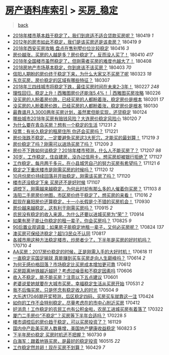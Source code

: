 [房产语料库索引](../../README.md)  > [买房_稳定](买房_稳定.md)
====
> [back](../README.md)

- [2018年楼市基本趋于稳定了，我们到底适不适合贷款买房呢？](http://jkwz.applinzi.com/ittc/7093829202740773899.html#2018%E5%B9%B4%E6%A5%BC%E5%B8%82%E5%9F%BA%E6%9C%AC%E8%B6%8B%E4%BA%8E%E7%A8%B3%E5%AE%9A%E4%BA%86%EF%BC%8C%E6%88%91%E4%BB%AC%E5%88%B0%E5%BA%95%E9%80%82%E4%B8%8D%E9%80%82%E5%90%88%E8%B4%B7%E6%AC%BE%E4%B9%B0%E6%88%BF%E5%91%A2%EF%BC%9F) 180419 *1* 
- [2012年的房市如此不稳定，我们是该买房还是该卖房？](http://jkwz.applinzi.com/ittc/7093689827453305867.html#2012%E5%B9%B4%E7%9A%84%E6%88%BF%E5%B8%82%E5%A6%82%E6%AD%A4%E4%B8%8D%E7%A8%B3%E5%AE%9A%EF%BC%8C%E6%88%91%E4%BB%AC%E6%98%AF%E8%AF%A5%E4%B9%B0%E6%88%BF%E8%BF%98%E6%98%AF%E8%AF%A5%E5%8D%96%E6%88%BF%EF%BC%9F) 180419 *9* 
- [2018年西安买房攻略 盘点在售别墅价位比较稳定](http://jkwz.applinzi.com/ittc/7092592124967257105.html#2018%E5%B9%B4%E8%A5%BF%E5%AE%89%E4%B9%B0%E6%88%BF%E6%94%BB%E7%95%A5+%E7%9B%98%E7%82%B9%E5%9C%A8%E5%94%AE%E5%88%AB%E5%A2%85%E4%BB%B7%E4%BD%8D%E6%AF%94%E8%BE%83%E7%A8%B3%E5%AE%9A) 180416 *3* 
- [房价越涨，买房的人越是多？房价稳定了，反而没人买了！](http://jkwz.applinzi.com/ittc/7090413687125050384.html#%E6%88%BF%E4%BB%B7%E8%B6%8A%E6%B6%A8%EF%BC%8C%E4%B9%B0%E6%88%BF%E7%9A%84%E4%BA%BA%E8%B6%8A%E6%98%AF%E5%A4%9A%EF%BC%9F%E6%88%BF%E4%BB%B7%E7%A8%B3%E5%AE%9A%E4%BA%86%EF%BC%8C%E5%8F%8D%E8%80%8C%E6%B2%A1%E4%BA%BA%E4%B9%B0%E4%BA%86%EF%BC%81) 180410 *417* 
- [2018年全国楼市虽然稳定了，但刚需者买房的难度也越大了！](http://jkwz.applinzi.com/ittc/7089525130516759569.html#2018%E5%B9%B4%E5%85%A8%E5%9B%BD%E6%A5%BC%E5%B8%82%E8%99%BD%E7%84%B6%E7%A8%B3%E5%AE%9A%E4%BA%86%EF%BC%8C%E4%BD%86%E5%88%9A%E9%9C%80%E8%80%85%E4%B9%B0%E6%88%BF%E7%9A%84%E9%9A%BE%E5%BA%A6%E4%B9%9F%E8%B6%8A%E5%A4%A7%E4%BA%86%EF%BC%81) 180408  
- [2018房地产市场基本稳定，你到底该不该买房？](http://jkwz.applinzi.com/ittc/7087738000350118919.html#2018%E6%88%BF%E5%9C%B0%E4%BA%A7%E5%B8%82%E5%9C%BA%E5%9F%BA%E6%9C%AC%E7%A8%B3%E5%AE%9A%EF%BC%8C%E4%BD%A0%E5%88%B0%E5%BA%95%E8%AF%A5%E4%B8%8D%E8%AF%A5%E4%B9%B0%E6%88%BF%EF%BC%9F) 180403 *70* 
- [信阳人期盼的房价终于稳定下来，为什么大家又不买房了呢](http://jkwz.applinzi.com/ittc/7083703119630566407.html#%E4%BF%A1%E9%98%B3%E4%BA%BA%E6%9C%9F%E7%9B%BC%E7%9A%84%E6%88%BF%E4%BB%B7%E7%BB%88%E4%BA%8E%E7%A8%B3%E5%AE%9A%E4%B8%8B%E6%9D%A5%EF%BC%8C%E4%B8%BA%E4%BB%80%E4%B9%88%E5%A4%A7%E5%AE%B6%E5%8F%88%E4%B8%8D%E4%B9%B0%E6%88%BF%E4%BA%86%E5%91%A2) 180323 *18* 
- [东京买房，房价稳定的区域有哪些特征？](http://jkwz.applinzi.com/ittc/7077674643400164369.html#%E4%B8%9C%E4%BA%AC%E4%B9%B0%E6%88%BF%EF%BC%8C%E6%88%BF%E4%BB%B7%E7%A8%B3%E5%AE%9A%E7%9A%84%E5%8C%BA%E5%9F%9F%E6%9C%89%E5%93%AA%E4%BA%9B%E7%89%B9%E5%BE%81%EF%BC%9F) 180307  
- [2018年三四线城市将稳定下跌，最佳买房时间在未来2-3年！](http://jkwz.applinzi.com/ittc/7074799965056795664.html#2018%E5%B9%B4%E4%B8%89%E5%9B%9B%E7%BA%BF%E5%9F%8E%E5%B8%82%E5%B0%86%E7%A8%B3%E5%AE%9A%E4%B8%8B%E8%B7%8C%EF%BC%8C%E6%9C%80%E4%BD%B3%E4%B9%B0%E6%88%BF%E6%97%B6%E9%97%B4%E5%9C%A8%E6%9C%AA%E6%9D%A52-3%E5%B9%B4%EF%BC%81) 180227 *248* 
- [理性回归，稳定上升！西雅图房价还能涨5.4%！ | 西雅图买房攻略](http://jkwz.applinzi.com/ittc/7074421833527198726.html#%E7%90%86%E6%80%A7%E5%9B%9E%E5%BD%92%EF%BC%8C%E7%A8%B3%E5%AE%9A%E4%B8%8A%E5%8D%87%EF%BC%81%E8%A5%BF%E9%9B%85%E5%9B%BE%E6%88%BF%E4%BB%B7%E8%BF%98%E8%83%BD%E6%B6%A85.4%25%EF%BC%81+%7C+%E8%A5%BF%E9%9B%85%E5%9B%BE%E4%B9%B0%E6%88%BF%E6%94%BB%E7%95%A5) 180226  
- [没买房的人盼着房价跌，已经买房的人都盼着涨，稳定房价是根本](http://jkwz.applinzi.com/ittc/7065057375927403537.html#%E6%B2%A1%E4%B9%B0%E6%88%BF%E7%9A%84%E4%BA%BA%E7%9B%BC%E7%9D%80%E6%88%BF%E4%BB%B7%E8%B7%8C%EF%BC%8C%E5%B7%B2%E7%BB%8F%E4%B9%B0%E6%88%BF%E7%9A%84%E4%BA%BA%E9%83%BD%E7%9B%BC%E7%9D%80%E6%B6%A8%EF%BC%8C%E7%A8%B3%E5%AE%9A%E6%88%BF%E4%BB%B7%E6%98%AF%E6%A0%B9%E6%9C%AC) 180201 *17* 
- [没买房的人盼着房价跌，已经买房的人都盼着涨，稳定房价是根本](http://jkwz.applinzi.com/ittc/7064327041178928135.html#%E6%B2%A1%E4%B9%B0%E6%88%BF%E7%9A%84%E4%BA%BA%E7%9B%BC%E7%9D%80%E6%88%BF%E4%BB%B7%E8%B7%8C%EF%BC%8C%E5%B7%B2%E7%BB%8F%E4%B9%B0%E6%88%BF%E7%9A%84%E4%BA%BA%E9%83%BD%E7%9B%BC%E7%9D%80%E6%B6%A8%EF%BC%8C%E7%A8%B3%E5%AE%9A%E6%88%BF%E4%BB%B7%E6%98%AF%E6%A0%B9%E6%9C%AC) 180130  
- [最靠谱月入3000两年买房计划，虽然累但能实现，还贷稳定](http://jkwz.applinzi.com/ittc/7062189132489425927.html#%E6%9C%80%E9%9D%A0%E8%B0%B1%E6%9C%88%E5%85%A53000%E4%B8%A4%E5%B9%B4%E4%B9%B0%E6%88%BF%E8%AE%A1%E5%88%92%EF%BC%8C%E8%99%BD%E7%84%B6%E7%B4%AF%E4%BD%86%E8%83%BD%E5%AE%9E%E7%8E%B0%EF%BC%8C%E8%BF%98%E8%B4%B7%E7%A8%B3%E5%AE%9A) 180124  
- [哪些城市2018年买房有赔钱风险？大连房价稳定风险小](http://jkwz.applinzi.com/ittc/7060776161238320134.html#%E5%93%AA%E4%BA%9B%E5%9F%8E%E5%B8%822018%E5%B9%B4%E4%B9%B0%E6%88%BF%E6%9C%89%E8%B5%94%E9%92%B1%E9%A3%8E%E9%99%A9%EF%BC%9F%E5%A4%A7%E8%BF%9E%E6%88%BF%E4%BB%B7%E7%A8%B3%E5%AE%9A%E9%A3%8E%E9%99%A9%E5%B0%8F) 180120 *7* 
- [为什么要在青岛买房？想有一个稳定的生活](http://jkwz.applinzi.com/ittc/7053183106951939088.html#%E4%B8%BA%E4%BB%80%E4%B9%88%E8%A6%81%E5%9C%A8%E9%9D%92%E5%B2%9B%E4%B9%B0%E6%88%BF%EF%BC%9F%E6%83%B3%E6%9C%89%E4%B8%80%E4%B8%AA%E7%A8%B3%E5%AE%9A%E7%9A%84%E7%94%9F%E6%B4%BB) 171231 *2* 
- [投票：有长久稳定的租房住所 你还会买房吗？](http://jkwz.applinzi.com/ittc/7049481226816062480.html#%E6%8A%95%E7%A5%A8%EF%BC%9A%E6%9C%89%E9%95%BF%E4%B9%85%E7%A8%B3%E5%AE%9A%E7%9A%84%E7%A7%9F%E6%88%BF%E4%BD%8F%E6%89%80+%E4%BD%A0%E8%BF%98%E4%BC%9A%E4%B9%B0%E6%88%BF%E5%90%97%EF%BC%9F) 171221  
- [房价涨跌不稳定，一定要避免买房这3大死穴，才能买的最划算！](http://jkwz.applinzi.com/ittc/7048836522269213713.html#%E6%88%BF%E4%BB%B7%E6%B6%A8%E8%B7%8C%E4%B8%8D%E7%A8%B3%E5%AE%9A%EF%BC%8C%E4%B8%80%E5%AE%9A%E8%A6%81%E9%81%BF%E5%85%8D%E4%B9%B0%E6%88%BF%E8%BF%993%E5%A4%A7%E6%AD%BB%E7%A9%B4%EF%BC%8C%E6%89%8D%E8%83%BD%E4%B9%B0%E7%9A%84%E6%9C%80%E5%88%92%E7%AE%97%EF%BC%81) 171219 *3* 
- [房价稳定了吗？刚需可以进场买房了吗？](http://jkwz.applinzi.com/ittc/7045076415974736913.html#%E6%88%BF%E4%BB%B7%E7%A8%B3%E5%AE%9A%E4%BA%86%E5%90%97%EF%BC%9F%E5%88%9A%E9%9C%80%E5%8F%AF%E4%BB%A5%E8%BF%9B%E5%9C%BA%E4%B9%B0%E6%88%BF%E4%BA%86%E5%90%97%EF%BC%9F) 171209 *3* 
- [房价不下跌如何谈稳定？2018年楼市预测，什么人不能买房了？](http://jkwz.applinzi.com/ittc/7043158724389110800.html#%E6%88%BF%E4%BB%B7%E4%B8%8D%E4%B8%8B%E8%B7%8C%E5%A6%82%E4%BD%95%E8%B0%88%E7%A8%B3%E5%AE%9A%EF%BC%9F2018%E5%B9%B4%E6%A5%BC%E5%B8%82%E9%A2%84%E6%B5%8B%EF%BC%8C%E4%BB%80%E4%B9%88%E4%BA%BA%E4%B8%8D%E8%83%BD%E4%B9%B0%E6%88%BF%E4%BA%86%EF%BC%9F) 171207 *98* 
- [30岁，工作稳定，住自建房，没办过信用卡，想买房却被银行拒绝了](http://jkwz.applinzi.com/ittc/7040654950785352721.html#30%E5%B2%81%EF%BC%8C%E5%B7%A5%E4%BD%9C%E7%A8%B3%E5%AE%9A%EF%BC%8C%E4%BD%8F%E8%87%AA%E5%BB%BA%E6%88%BF%EF%BC%8C%E6%B2%A1%E5%8A%9E%E8%BF%87%E4%BF%A1%E7%94%A8%E5%8D%A1%EF%BC%8C%E6%83%B3%E4%B9%B0%E6%88%BF%E5%8D%B4%E8%A2%AB%E9%93%B6%E8%A1%8C%E6%8B%92%E7%BB%9D%E4%BA%86) 171127  
- [工作稳定，每月两千多元，在小县城凭自己的努力买房有希望吗？](http://jkwz.applinzi.com/ittc/7038365660005008401.html#%E5%B7%A5%E4%BD%9C%E7%A8%B3%E5%AE%9A%EF%BC%8C%E6%AF%8F%E6%9C%88%E4%B8%A4%E5%8D%83%E5%A4%9A%E5%85%83%EF%BC%8C%E5%9C%A8%E5%B0%8F%E5%8E%BF%E5%9F%8E%E5%87%AD%E8%87%AA%E5%B7%B1%E7%9A%84%E5%8A%AA%E5%8A%9B%E4%B9%B0%E6%88%BF%E6%9C%89%E5%B8%8C%E6%9C%9B%E5%90%97%EF%BC%9F) 171121 *6* 
- [稳定之下重庆楼市是刚需买房的时候吗？](http://jkwz.applinzi.com/ittc/7038157847450371088.html#%E7%A8%B3%E5%AE%9A%E4%B9%8B%E4%B8%8B%E9%87%8D%E5%BA%86%E6%A5%BC%E5%B8%82%E6%98%AF%E5%88%9A%E9%9C%80%E4%B9%B0%E6%88%BF%E7%9A%84%E6%97%B6%E5%80%99%E5%90%97%EF%BC%9F) 171120 *12* 
- [10月份房价持续回落并开始稳定，刚需该买房了吗？](http://jkwz.applinzi.com/ittc/7038112327558235152.html#10%E6%9C%88%E4%BB%BD%E6%88%BF%E4%BB%B7%E6%8C%81%E7%BB%AD%E5%9B%9E%E8%90%BD%E5%B9%B6%E5%BC%80%E5%A7%8B%E7%A8%B3%E5%AE%9A%EF%BC%8C%E5%88%9A%E9%9C%80%E8%AF%A5%E4%B9%B0%E6%88%BF%E4%BA%86%E5%90%97%EF%BC%9F) 171120  
- [楼市还没稳定下来 买房还不是好时候](http://jkwz.applinzi.com/ittc/7033122909084714001.html#%E6%A5%BC%E5%B8%82%E8%BF%98%E6%B2%A1%E7%A8%B3%E5%AE%9A%E4%B8%8B%E6%9D%A5+%E4%B9%B0%E6%88%BF%E8%BF%98%E4%B8%8D%E6%98%AF%E5%A5%BD%E6%97%B6%E5%80%99) 171107  
- [调控下，刚需越来越稳定，为何此时却有那么多的人催着你买房？](http://jkwz.applinzi.com/ittc/7031634392173249553.html#%E8%B0%83%E6%8E%A7%E4%B8%8B%EF%BC%8C%E5%88%9A%E9%9C%80%E8%B6%8A%E6%9D%A5%E8%B6%8A%E7%A8%B3%E5%AE%9A%EF%BC%8C%E4%B8%BA%E4%BD%95%E6%AD%A4%E6%97%B6%E5%8D%B4%E6%9C%89%E9%82%A3%E4%B9%88%E5%A4%9A%E7%9A%84%E4%BA%BA%E5%82%AC%E7%9D%80%E4%BD%A0%E4%B9%B0%E6%88%BF%EF%BC%9F) 171103 *8* 
- [洛阳二手房房价地图，市区房价终于稳定了，想买房的来看！](http://jkwz.applinzi.com/ittc/7024986246265439249.html#%E6%B4%9B%E9%98%B3%E4%BA%8C%E6%89%8B%E6%88%BF%E6%88%BF%E4%BB%B7%E5%9C%B0%E5%9B%BE%EF%BC%8C%E5%B8%82%E5%8C%BA%E6%88%BF%E4%BB%B7%E7%BB%88%E4%BA%8E%E7%A8%B3%E5%AE%9A%E4%BA%86%EF%BC%8C%E6%83%B3%E4%B9%B0%E6%88%BF%E7%9A%84%E6%9D%A5%E7%9C%8B%EF%BC%81) 171016 *2* 
- [趁现在襄阳房价还算稳定，十一小长假是个不错的买房机会！](http://jkwz.applinzi.com/ittc/7019114665685287952.html#%E8%B6%81%E7%8E%B0%E5%9C%A8%E8%A5%84%E9%98%B3%E6%88%BF%E4%BB%B7%E8%BF%98%E7%AE%97%E7%A8%B3%E5%AE%9A%EF%BC%8C%E5%8D%81%E4%B8%80%E5%B0%8F%E9%95%BF%E5%81%87%E6%98%AF%E4%B8%AA%E4%B8%8D%E9%94%99%E7%9A%84%E4%B9%B0%E6%88%BF%E6%9C%BA%E4%BC%9A%EF%BC%81) 170930  
- [房价越来越稳定，这有利于刚需买房吗？](http://jkwz.applinzi.com/ittc/7013587499606344721.html#%E6%88%BF%E4%BB%B7%E8%B6%8A%E6%9D%A5%E8%B6%8A%E7%A8%B3%E5%AE%9A%EF%BC%8C%E8%BF%99%E6%9C%89%E5%88%A9%E4%BA%8E%E5%88%9A%E9%9C%80%E4%B9%B0%E6%88%BF%E5%90%97%EF%BC%9F) 170915 *2* 
- [农民没有稳定的收入来源，为什么还要以进城买房为“荣”？](http://jkwz.applinzi.com/ittc/7013173481703998480.html#%E5%86%9C%E6%B0%91%E6%B2%A1%E6%9C%89%E7%A8%B3%E5%AE%9A%E7%9A%84%E6%94%B6%E5%85%A5%E6%9D%A5%E6%BA%90%EF%BC%8C%E4%B8%BA%E4%BB%80%E4%B9%88%E8%BF%98%E8%A6%81%E4%BB%A5%E8%BF%9B%E5%9F%8E%E4%B9%B0%E6%88%BF%E4%B8%BA%E2%80%9C%E8%8D%A3%E2%80%9D%EF%BC%9F) 170914  
- [如果有房子能让你稳定的租一辈子，你会买房吗？](http://jkwz.applinzi.com/ittc/7005529471774622737.html#%E5%A6%82%E6%9E%9C%E6%9C%89%E6%88%BF%E5%AD%90%E8%83%BD%E8%AE%A9%E4%BD%A0%E7%A8%B3%E5%AE%9A%E7%9A%84%E7%A7%9F%E4%B8%80%E8%BE%88%E5%AD%90%EF%BC%8C%E4%BD%A0%E4%BC%9A%E4%B9%B0%E6%88%BF%E5%90%97%EF%BC%9F) 170825 *9* 
- [90后置业观调查：如果房子能稳定地租一辈子，又何必买房呢？](http://jkwz.applinzi.com/ittc/7005419721082799120.html#90%E5%90%8E%E7%BD%AE%E4%B8%9A%E8%A7%82%E8%B0%83%E6%9F%A5%EF%BC%9A%E5%A6%82%E6%9E%9C%E6%88%BF%E5%AD%90%E8%83%BD%E7%A8%B3%E5%AE%9A%E5%9C%B0%E7%A7%9F%E4%B8%80%E8%BE%88%E5%AD%90%EF%BC%8C%E5%8F%88%E4%BD%95%E5%BF%85%E4%B9%B0%E6%88%BF%E5%91%A2%EF%BC%9F) 170824 *137* 
- [澳买房可保经济稳定？超1/3民众不认同](http://jkwz.applinzi.com/ittc/7002810545252860944.html#%E6%BE%B3%E4%B9%B0%E6%88%BF%E5%8F%AF%E4%BF%9D%E7%BB%8F%E6%B5%8E%E7%A8%B3%E5%AE%9A%EF%BC%9F%E8%B6%851%2F3%E6%B0%91%E4%BC%97%E4%B8%8D%E8%AE%A4%E5%90%8C) 170817  
- [各城市用这种方法稳定楼市，炒房者少了，下半年是买房的好时机吗？](http://jkwz.applinzi.com/ittc/6988644778097771524.html#%E5%90%84%E5%9F%8E%E5%B8%82%E7%94%A8%E8%BF%99%E7%A7%8D%E6%96%B9%E6%B3%95%E7%A8%B3%E5%AE%9A%E6%A5%BC%E5%B8%82%EF%BC%8C%E7%82%92%E6%88%BF%E8%80%85%E5%B0%91%E4%BA%86%EF%BC%8C%E4%B8%8B%E5%8D%8A%E5%B9%B4%E6%98%AF%E4%B9%B0%E6%88%BF%E7%9A%84%E5%A5%BD%E6%97%B6%E6%9C%BA%E5%90%97%EF%BC%9F) 170710 *4* 
- [AA买房：2017房价稳定的时候，正是刚需入手的大好时机！](http://jkwz.applinzi.com/ittc/6980484674227799045.html#AA%E4%B9%B0%E6%88%BF%EF%BC%9A2017%E6%88%BF%E4%BB%B7%E7%A8%B3%E5%AE%9A%E7%9A%84%E6%97%B6%E5%80%99%EF%BC%8C%E6%AD%A3%E6%98%AF%E5%88%9A%E9%9C%80%E5%85%A5%E6%89%8B%E7%9A%84%E5%A4%A7%E5%A5%BD%E6%97%B6%E6%9C%BA%EF%BC%81) 170618 *11* 
- [一直稳定买国足输球 真能赚到买车买房走向人生巅峰吗？](http://jkwz.applinzi.com/ittc/6978925905551295493.html#%E4%B8%80%E7%9B%B4%E7%A8%B3%E5%AE%9A%E4%B9%B0%E5%9B%BD%E8%B6%B3%E8%BE%93%E7%90%83+%E7%9C%9F%E8%83%BD%E8%B5%9A%E5%88%B0%E4%B9%B0%E8%BD%A6%E4%B9%B0%E6%88%BF%E8%B5%B0%E5%90%91%E4%BA%BA%E7%94%9F%E5%B7%85%E5%B3%B0%E5%90%97%EF%BC%9F) 170614 *2* 
- [为何无感价格回落？市场稳定比买房成本增加更可靠](http://jkwz.applinzi.com/ittc/6978266328858100740.html#%E4%B8%BA%E4%BD%95%E6%97%A0%E6%84%9F%E4%BB%B7%E6%A0%BC%E5%9B%9E%E8%90%BD%EF%BC%9F%E5%B8%82%E5%9C%BA%E7%A8%B3%E5%AE%9A%E6%AF%94%E4%B9%B0%E6%88%BF%E6%88%90%E6%9C%AC%E5%A2%9E%E5%8A%A0%E6%9B%B4%E5%8F%AF%E9%9D%A0) 170612  
- [买房距离地铁越近越好？考虑过噪音和不稳定因素吗](http://jkwz.applinzi.com/ittc/6976139381826913284.html#%E4%B9%B0%E6%88%BF%E8%B7%9D%E7%A6%BB%E5%9C%B0%E9%93%81%E8%B6%8A%E8%BF%91%E8%B6%8A%E5%A5%BD%EF%BC%9F%E8%80%83%E8%99%91%E8%BF%87%E5%99%AA%E9%9F%B3%E5%92%8C%E4%B8%8D%E7%A8%B3%E5%AE%9A%E5%9B%A0%E7%B4%A0%E5%90%97) 170606  
- [收入不稳定，能不能买房？注意以下五点建议](http://jkwz.applinzi.com/ittc/6974146266932970500.html#%E6%94%B6%E5%85%A5%E4%B8%8D%E7%A8%B3%E5%AE%9A%EF%BC%8C%E8%83%BD%E4%B8%8D%E8%83%BD%E4%B9%B0%E6%88%BF%EF%BC%9F%E6%B3%A8%E6%84%8F%E4%BB%A5%E4%B8%8B%E4%BA%94%E7%82%B9%E5%BB%BA%E8%AE%AE) 170601  
- [老婆说爱她就要在大城市买房，幸福稳定生活从买房开始](http://jkwz.applinzi.com/ittc/6973945469083321348.html#%E8%80%81%E5%A9%86%E8%AF%B4%E7%88%B1%E5%A5%B9%E5%B0%B1%E8%A6%81%E5%9C%A8%E5%A4%A7%E5%9F%8E%E5%B8%82%E4%B9%B0%E6%88%BF%EF%BC%8C%E5%B9%B8%E7%A6%8F%E7%A8%B3%E5%AE%9A%E7%94%9F%E6%B4%BB%E4%BB%8E%E4%B9%B0%E6%88%BF%E5%BC%80%E5%A7%8B) 170531 *2* 
- [我不后悔买房，只是怀念有稳定收入的时光](http://jkwz.applinzi.com/ittc/6963865543051314181.html#%E6%88%91%E4%B8%8D%E5%90%8E%E6%82%94%E4%B9%B0%E6%88%BF%EF%BC%8C%E5%8F%AA%E6%98%AF%E6%80%80%E5%BF%B5%E6%9C%89%E7%A8%B3%E5%AE%9A%E6%94%B6%E5%85%A5%E7%9A%84%E6%97%B6%E5%85%89) 170504 *9* 
- [大乐透17046期开奖预测，后区稳定四码，买房买车就靠这一注](http://jkwz.applinzi.com/ittc/6959893854424663045.html#%E5%A4%A7%E4%B9%90%E9%80%8F17046%E6%9C%9F%E5%BC%80%E5%A5%96%E9%A2%84%E6%B5%8B%EF%BC%8C%E5%90%8E%E5%8C%BA%E7%A8%B3%E5%AE%9A%E5%9B%9B%E7%A0%81%EF%BC%8C%E4%B9%B0%E6%88%BF%E4%B9%B0%E8%BD%A6%E5%B0%B1%E9%9D%A0%E8%BF%99%E4%B8%80%E6%B3%A8) 170424  
- [如你的工作不会特别稳定，尽量考虑在的市中心附近买房](http://jkwz.applinzi.com/ittc/6955733105158652932.html#%E5%A6%82%E4%BD%A0%E7%9A%84%E5%B7%A5%E4%BD%9C%E4%B8%8D%E4%BC%9A%E7%89%B9%E5%88%AB%E7%A8%B3%E5%AE%9A%EF%BC%8C%E5%B0%BD%E9%87%8F%E8%80%83%E8%99%91%E5%9C%A8%E7%9A%84%E5%B8%82%E4%B8%AD%E5%BF%83%E9%99%84%E8%BF%91%E4%B9%B0%E6%88%BF) 170412  
- [好消息！工作稳定的农民工也有公积金啦，农民工进城买房有着落了](http://jkwz.applinzi.com/ittc/6947878653542269957.html#%E5%A5%BD%E6%B6%88%E6%81%AF%EF%BC%81%E5%B7%A5%E4%BD%9C%E7%A8%B3%E5%AE%9A%E7%9A%84%E5%86%9C%E6%B0%91%E5%B7%A5%E4%B9%9F%E6%9C%89%E5%85%AC%E7%A7%AF%E9%87%91%E5%95%A6%EF%BC%8C%E5%86%9C%E6%B0%91%E5%B7%A5%E8%BF%9B%E5%9F%8E%E4%B9%B0%E6%88%BF%E6%9C%89%E7%9D%80%E8%90%BD%E4%BA%86) 170322  
- [厦门二手房价“不稳定”？买房等下半年合适吗？](http://jkwz.applinzi.com/ittc/6939625673680487428.html#%E5%8E%A6%E9%97%A8%E4%BA%8C%E6%89%8B%E6%88%BF%E4%BB%B7%E2%80%9C%E4%B8%8D%E7%A8%B3%E5%AE%9A%E2%80%9D%EF%BC%9F%E4%B9%B0%E6%88%BF%E7%AD%89%E4%B8%8B%E5%8D%8A%E5%B9%B4%E5%90%88%E9%80%82%E5%90%97%EF%BC%9F) 170228 *5* 
- [楼市调控后的房价趋于稳定，可以买房投资了？](http://jkwz.applinzi.com/ittc/6906038248542831620.html#%E6%A5%BC%E5%B8%82%E8%B0%83%E6%8E%A7%E5%90%8E%E7%9A%84%E6%88%BF%E4%BB%B7%E8%B6%8B%E4%BA%8E%E7%A8%B3%E5%AE%9A%EF%BC%8C%E5%8F%AF%E4%BB%A5%E4%B9%B0%E6%88%BF%E6%8A%95%E8%B5%84%E4%BA%86%EF%BC%9F) 161129  
- [国内中产赴美买房人数暴增，美国地产健康收益稳定](http://jkwz.applinzi.com/ittc/6869455055123645444.html#%E5%9B%BD%E5%86%85%E4%B8%AD%E4%BA%A7%E8%B5%B4%E7%BE%8E%E4%B9%B0%E6%88%BF%E4%BA%BA%E6%95%B0%E6%9A%B4%E5%A2%9E%EF%BC%8C%E7%BE%8E%E5%9B%BD%E5%9C%B0%E4%BA%A7%E5%81%A5%E5%BA%B7%E6%94%B6%E7%9B%8A%E7%A8%B3%E5%AE%9A) 160823 *5* 
- [下半年房价稳定 买房时机还不把握？](http://jkwz.applinzi.com/ittc/6860703553122993156.html#%E4%B8%8B%E5%8D%8A%E5%B9%B4%E6%88%BF%E4%BB%B7%E7%A8%B3%E5%AE%9A+%E4%B9%B0%E6%88%BF%E6%97%B6%E6%9C%BA%E8%BF%98%E4%B8%8D%E6%8A%8A%E6%8F%A1%EF%BC%9F) 160730 *9* 
- [白海军：跟着地铁买房，是最好的稳定投资](http://jkwz.applinzi.com/ittc/6831037396350927877.html#%E7%99%BD%E6%B5%B7%E5%86%9B%EF%BC%9A%E8%B7%9F%E7%9D%80%E5%9C%B0%E9%93%81%E4%B9%B0%E6%88%BF%EF%BC%8C%E6%98%AF%E6%9C%80%E5%A5%BD%E7%9A%84%E7%A8%B3%E5%AE%9A%E6%8A%95%E8%B5%84) 160515 *22* 
- [工作稳定然并卵！现在买房不划算？](http://jkwz.applinzi.com/ittc/6826423535228421125.html#%E5%B7%A5%E4%BD%9C%E7%A8%B3%E5%AE%9A%E7%84%B6%E5%B9%B6%E5%8D%B5%EF%BC%81%E7%8E%B0%E5%9C%A8%E4%B9%B0%E6%88%BF%E4%B8%8D%E5%88%92%E7%AE%97%EF%BC%9F) 160429 *7* 
